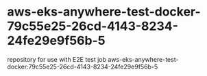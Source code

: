 # aws-eks-anywhere-test-docker-79c55e25-26cd-4143-8234-24fe29e9f56b-5
repository for use with E2E test job aws-eks-anywhere-test-docker:79c55e25-26cd-4143-8234-24fe29e9f56b-5
